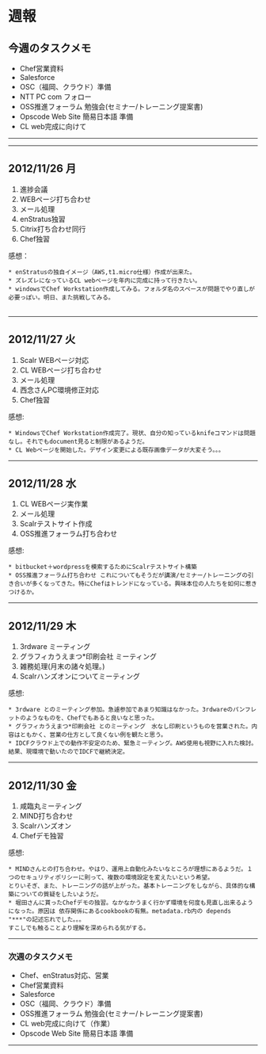 # 週報


## 今週のタスクメモ

- Chef営業資料
- Salesforce
- OSC（福岡、クラウド）準備
- NTT PC com フォロー
- OSS推進フォーラム 勉強会(セミナー/トレーニング提案書)
- Opscode Web Site 簡易日本語 準備
- CL web完成に向けて





---

---

## 2012/11/26 月

1. 進捗会議
2. WEBページ打ち合わせ
3. メール処理
4. enStratus独習
5. Citrix打ち合わせ同行
6. Chef独習


感想：

	* enStratusの独自イメージ（AWS,t1.micro仕様）作成が出来た。
	* ズレズレになっているCL webページを年内に完成に持って行きたい。
	* windowsでChef Workstation作成してみる。フォルダ名のスペースが問題でやり直しが必要っぽい。明日、また挑戦してみる。
	　

---

## 2012/11/27 火

1. Scalr WEBページ対応
2. CL WEBページ打ち合わせ
3. メール処理
4. 西念さんPC環境修正対応
5. Chef独習

感想:

    * WindowsでChef Workstation作成完了。現状、自分の知っているknifeコマンドは問題なし。それでもdocument見ると制限があるようだ。
    * CL Webページを開始した。デザイン変更による既存画像データが大変そう。。。    
	
---

## 2012/11/28 水

1. CL WEBページ実作業
2. メール処理
3. Scalrテストサイト作成
4. OSS推進フォーラム打ち合わせ

感想:

    * bitbucket＋wordpressを模索するためにScalrテストサイト構築
    * OSS推進フォーラム打ち合わせ これについてもそうだが講演/セミナー/トレーニングの引き合いが多くなってきた。特にChefはトレンドになっている。興味本位の人たちを如何に惹きつけるか。
    
	
---

## 2012/11/29 木

1. 3rdware ミーティング
2. グラフィカうえまつ*印刷会社 ミーティング
3. 雑務処理(月末の諸々処理。)
4. Scalrハンズオンについてミーティング

感想:

    * 3rdware とのミーティング参加。急遽参加であまり知識はなかった。3rdwareのパンフレットのようなものを、Chefでもあると良いなと思った。
    * グラフィカうえまつ*印刷会社 とのミーティング　水なし印刷というものを営業された。内容はともかく、営業の仕方として良くない例を観たと思う。    
    * IDCFクラウド上での動作不安定のため、緊急ミーティング。AWS使用も視野に入れた検討。結果、現環境で動いたのでIDCFで継続決定。
	
---

## 2012/11/30 金

1. 咸臨丸ミーティング
2. MIND打ち合わせ
2. Scalrハンズオン
3. Chefデモ独習


感想:

    * MINDさんとの打ち合わせ。やはり、運用上自動化みたいなところが理想にあるようだ。１つのセキュリティポリシーに則って、複数の環境設定を変えたいという希望。
    とりいそぎ、また、トレーニングの話が上がった。基本トレーニングをしながら、具体的な構築についての質疑をしたいようだ。
    * 堀田さんに貰ったChefデモの独習。なかなかうまく行かず環境を何度も見直し出来るようになった。原因は 依存関係にあるcookbookの有無。metadata.rb内の depends "***"の記述忘れでした。。。
    すこしでも触ることより理解を深められる気がする。
    
	
---

### 次週のタスクメモ

- Chef、enStratus対応、営業	
- Chef営業資料
- Salesforce
- OSC（福岡、クラウド）準備
- OSS推進フォーラム 勉強会(セミナー/トレーニング提案書)
- CL web完成に向けて（作業）
- Opscode Web Site 簡易日本語 準備

---